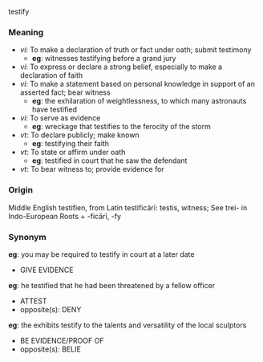 testify
### Meaning
+ _vi_: To make a declaration of truth or fact under oath; submit testimony
    + __eg__: witnesses testifying before a grand jury
+ _vi_: To express or declare a strong belief, especially to make a declaration of faith
+ _vi_: To make a statement based on personal knowledge in support of an asserted fact; bear witness
    + __eg__: the exhilaration of weightlessness, to which many astronauts have testified
+ _vi_: To serve as evidence
    + __eg__: wreckage that testifies to the ferocity of the storm
+ _vt_: To declare publicly; make known
    + __eg__: testifying their faith
+ _vt_: To state or affirm under oath
    + __eg__: testified in court that he saw the defendant
+ _vt_: To bear witness to; provide evidence for

### Origin

Middle English testifien, from Latin testificārī: testis, witness; See trei- in Indo-European Roots + -ficārī, -fy

### Synonym

__eg__: you may be required to testify in court at a later date

+ GIVE EVIDENCE

__eg__: he testified that he had been threatened by a fellow officer

+ ATTEST
+ opposite(s): DENY

__eg__: the exhibits testify to the talents and versatility of the local sculptors

+ BE EVIDENCE/PROOF OF
+ opposite(s): BELIE


